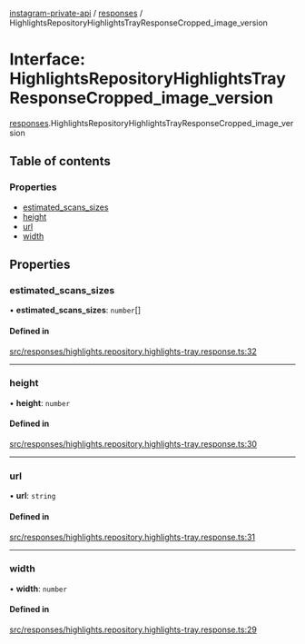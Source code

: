 [instagram-private-api](../../README.md) / [responses](../../modules/responses.md) / HighlightsRepositoryHighlightsTrayResponseCropped_image_version

# Interface: HighlightsRepositoryHighlightsTrayResponseCropped\_image\_version

[responses](../../modules/responses.md).HighlightsRepositoryHighlightsTrayResponseCropped_image_version

## Table of contents

### Properties

- [estimated\_scans\_sizes](HighlightsRepositoryHighlightsTrayResponseCropped_image_version.md#estimated_scans_sizes)
- [height](HighlightsRepositoryHighlightsTrayResponseCropped_image_version.md#height)
- [url](HighlightsRepositoryHighlightsTrayResponseCropped_image_version.md#url)
- [width](HighlightsRepositoryHighlightsTrayResponseCropped_image_version.md#width)

## Properties

### estimated\_scans\_sizes

• **estimated\_scans\_sizes**: `number`[]

#### Defined in

[src/responses/highlights.repository.highlights-tray.response.ts:32](https://github.com/Nerixyz/instagram-private-api/blob/b3351b9/src/responses/highlights.repository.highlights-tray.response.ts#L32)

___

### height

• **height**: `number`

#### Defined in

[src/responses/highlights.repository.highlights-tray.response.ts:30](https://github.com/Nerixyz/instagram-private-api/blob/b3351b9/src/responses/highlights.repository.highlights-tray.response.ts#L30)

___

### url

• **url**: `string`

#### Defined in

[src/responses/highlights.repository.highlights-tray.response.ts:31](https://github.com/Nerixyz/instagram-private-api/blob/b3351b9/src/responses/highlights.repository.highlights-tray.response.ts#L31)

___

### width

• **width**: `number`

#### Defined in

[src/responses/highlights.repository.highlights-tray.response.ts:29](https://github.com/Nerixyz/instagram-private-api/blob/b3351b9/src/responses/highlights.repository.highlights-tray.response.ts#L29)
